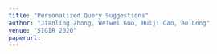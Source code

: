 ```yaml
---
title: "Personalized Query Suggestions"
author: "Jianling Zhong, Weiwei Guo, Huiji Gao, Bo Long"
venue: "SIGIR 2020"
paperurl: 
---
```



